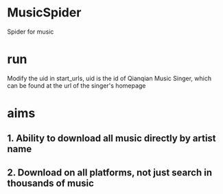 # MusicSpider
Spider for music

# run

Modify the uid in start_urls, uid is the id of Qianqian Music Singer, which can be found at the url of the singer's homepage

# aims

## 1. Ability to download all music directly by artist name
## 2. Download on all platforms, not just search in thousands of music

